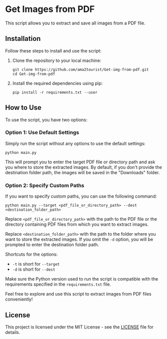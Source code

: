 # Get Images from PDF

This script allows you to extract and save all images from a PDF file.

## Installation

Follow these steps to install and use the script:

1. Clone the repository to your local machine:

   ```
   git clone https://github.com/ama2tourist/Get-img-from-pdf.git
   cd Get-img-from-pdf
   ```

2. Install the required dependencies using pip:

   ```
   pip install -r requirements.txt --user
   ```

## How to Use

To use the script, you have two options:

### Option 1: Use Default Settings

Simply run the script without any options to use the default settings:

```
python main.py
```

This will prompt you to enter the target PDF file or directory path and ask you where to store the extracted images. By default, if you don't provide the destination folder path, the images will be saved in the "Downloads" folder.

### Option 2: Specify Custom Paths

If you want to specify custom paths, you can use the following command:

```
python main.py --target <pdf_file_or_directory_path> --dest <destination_folder_path>
```

Replace `<pdf_file_or_directory_path>` with the path to the PDF file or the directory containing PDF files from which you want to extract images.

Replace `<destination_folder_path>` with the path to the folder where you want to store the extracted images. If you omit the `-d` option, you will be prompted to enter the destination folder path.

Shortcuts for the options:

- `-t` is short for `--target`
- `-d` is short for `--dest`

Make sure the Python version used to run the script is compatible with the requirements specified in the `requirements.txt` file.

Feel free to explore and use this script to extract images from PDF files conveniently!

## License

This project is licensed under the MIT License - see the [LICENSE](LICENSE) file for details.
